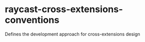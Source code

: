 # raycast-cross-extensions-conventions
Defines the development approach for cross-extensions design

